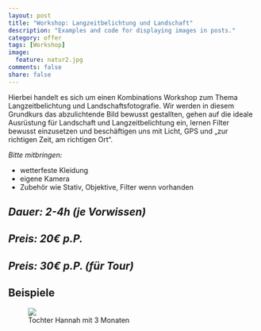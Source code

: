 ```yaml
---
layout: post
title: "Workshop: Langzeitbelichtung und Landschaft"
description: "Examples and code for displaying images in posts."
category: offer
tags: [Workshop]
image:
  feature: natur2.jpg
comments: false
share: false
---
```


Hierbei handelt es sich um einen Kombinations Workshop zum Thema Langzeitbelichtung und Landschaftsfotografie.
Wir werden in diesem Grundkurs das abzulichtende Bild bewusst gestallten, gehen auf die ideale Ausrüstung für Landschaft und Langzeitbelichtung ein, lernen Filter bewusst einzusetzen und beschäftigen uns mit Licht, GPS und „zur richtigen Zeit, am richtigen Ort“.

*Bitte mitbringen:*

* wetterfeste Kleidung
* eigene Kamera
* Zubehör wie Stativ, Objektive, Filter wenn vorhanden


## *Dauer: 2-4h (je Vorwissen)*
## *Preis: 20€ p.P.*
## *Preis: 30€ p.P. (für Tour)*

## Beispiele

<figure>
    <img src="{{ site.url }}/images/beispiel-1-hanna.jpg"/>
	<figcaption>Tochter Hannah mit 3 Monaten</figcaption>
</figure>